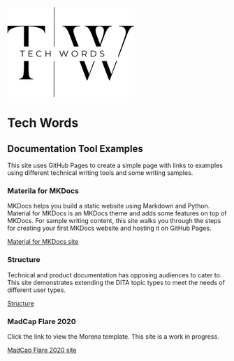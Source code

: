 ![Tech Words example website](images/Black%20Elegant%20Modern%20Name%20Initials%20Monogram%20Logo%201a.png)

# Tech Words

## Documentation Tool Examples

This site uses GitHub Pages to create a simple page with links to examples using different technical writing tools and some writing samples.

### Materila for MKDocs

MKDocs helps you build a static website using Markdown and Python. Material for MKDocs is an MKDocs theme and adds some features on top of MKDocs. For sample writing content, this site walks you through the steps for creating your first MKDocs website and hosting it on GitHub Pages.

[Material for MKDocs site](https://techwords.github.io/mkdocs/)

### Structure

Technical and product documentation has opposing audiences to cater to. This site demonstrates extending the DITA topic types to meet the needs of different user types.

[Structure](https://techwords.github.io/structure/)

### MadCap Flare 2020

Click the link to view the Morena template. This site is a work in progress.

[MadCap Flare 2020 site](https://techwords.github.io/madcap/Content/Home.htm)
